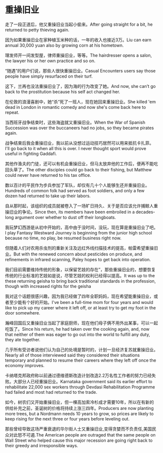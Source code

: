 # 重操旧业

<p><span class="chinese">走了一段正道后，他又重操旧业当起小偷来。</span><span class="english">After going straight for a bit, he returned to petty thieving again.</span></p>

<p><span class="chinese">因为如果重操旧业在家种植玉米种的话，一年的收入也接近3万。</span><span class="english">Liu can earn annual 30,000 yuan also by growing corn at his hometown.</span></p>

<p><span class="chinese">理发师开一间发型屋，律师重操旧业，等等。</span><span class="english">The hairdresser opens a salon, the lawyer his or her own practice and so on.</span></p>

<p><span class="chinese">“随遇”的用户们说，那些人很快重操旧业。</span><span class="english">Casual Encounters users say those people have simply resurfaced on their turf.</span></p>

<p><span class="chinese">这下，兰再也没法重操旧业了，因为海的行为改变了她。</span><span class="english">And now, she can’t go back to the prostitution because his self act changed her.</span></p>

<p><span class="chinese">在伦敦的浪漫喜剧中，她“杀”死了一班人，现在她回来重操旧业。</span><span class="english">She killed 'em dead in London in romantic comedy and now she's come back here to repeat.</span></p>

<p><span class="chinese">当西班牙战争结束时，这些海盗就又重操旧业。</span><span class="english">When the War of Spanish Succession was over the buccaneers had no jobs, so they became pirates again.</span></p>

<p><span class="chinese">战争结束后我会重操旧业，我以前从没想过运动技巧居然可以用来抵抗卡扎菲。</span><span class="english">I'll go back to it when all this is over. I never thought sport would prove useful in fighting Gaddafi.</span></p>

<p><span class="chinese">其他作渔夫的门徒，还可以有机会重操旧业，但马太放弃他的工作后，便再不能吃回头草了。</span><span class="english">The other disciples could go back to their fishing, but Matthew could never have returned to his tax office.</span></p>

<p><span class="chinese">数以百计的平民作为步兵参加了军队，却仅有几十个人能够生还并重操旧业。</span><span class="english">Hundreds of common folk had served as foot soldiers, and only a few dozen had returned to take up their labors.</span></p>

<p><span class="chinese">自从那时起，该组织的成员就被卷入了一场旷日持久、关于是否应该允许捕鲸人重操旧业的争论。</span><span class="english">Since then, its members have been embroiled in a decades-long argument over whether to dust off their longboats.</span></p>

<p><span class="chinese">我玩梦幻西游是从初中开始的，高中由于没时间，没玩，现在算是重操旧业了吧。</span><span class="english">I play Fantasy Westward Journey is beginning from the junior high school because no time, no play, be resumed business right now.</span></p>

<p><span class="chinese">但随着人们对农用杀虫剂的重新关注及远红外线扫描技术的提高，帕雷希望重操旧业。</span><span class="english">But with the renewed concern about pesticides on produce, and refinements in infrared scanning, Paley hopes to get back into operation.</span></p>

<p><span class="chinese">我们目前需要维持传统的形象，以保留艺妓的存在”，那些重操旧业的，想要恢复传统的行业标准的艺妓如是说，尽管艺妓的权利已经得以提高。</span><span class="english">It was up to the these returning geisha to bring back traditional standards in the profession, though with increased rights for the geisha</span></p>

<p><span class="chinese">我对这个话题很感兴趣，因为我已经做了四年全职妈妈，现在希望能重操旧业，或者至少能有个好的开始。</span><span class="english">I've been a full-time mom for four years and would like to pick up my career where it left off, or at least try to get my foot in the door somewhere.</span></p>

<p><span class="chinese">瀚峰回国后又重操旧业当起了家庭厨师，现在他们母子俩不用外出某事，可以一起吃饭了。</span><span class="english">Since his return, he had taken over the cooking again, and, now that neither of them was eager to go out into the world to fulfill any duty, they ate together.</span></p>

<p><span class="chinese">几乎所有受访者说他们认为自己的处境是暂时的，计划一旦经济复苏就重操旧业。</span><span class="english">Nearly all of those interviewed said they considered their situations temporary and planned to resume their careers where they left off once the economy improves.</span></p>

<p><span class="chinese">卡纳塔克邦政府称以前通过德维德斯改造计划改造2.2万名性工作者的努力已经失败。大部分人已经重操旧业。</span><span class="english">Karnataka government said its earlier effort to rehabilitate 22,000 sex workers through Devdasi Rehabilitation Programme had failed and most had returned to the trade.</span></p>

<p><span class="chinese">如今，树农们又开始重操旧业，但一棵高加索冷杉成才需要10年，所以在有新的供给补充之前，圣诞树的价格将持续上涨三四年。</span><span class="english">Producers are now planting more trees, but a Nordmann needs 10 years to grow, so prices are likely to keep rising for the next three or four years before leveling out.</span></p>

<p><span class="chinese">那些曾经导致这场严重衰退的华尔街人士又重操旧业,变得贪婪而不负责任,美国民众对此怒不可遏.</span><span class="english">The American people are outraged that the same people on Wall Street who helped cause this major recession are going right back to their greedy and irresponsible ways.</span></p>


